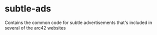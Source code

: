 # subtle-ads
Contains the common code for subtle advertisements that's included in several of the arc42 websites

